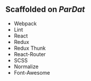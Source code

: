 ## Scaffolded on _ParDat_

* Webpack
* Lint
* React
* Redux
* Redux Thunk
* React-Router
* SCSS
* Normalize
* Font-Awesome
